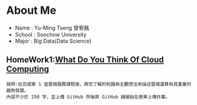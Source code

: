 # About Me
- Name :   Yu-Ming Tseng 曾宥銘
- School : Soochow University
- Major :  Big Data(Data Science)

## HomeWork1:[What Do You Think Of Cloud Computing](HW1/HW1.md)

```
說明:在完成第 1 堂雲端服務課程後，將您了解的知識與主觀想法來描述雲端運算與其產業的趨勢發展。
內容不少於 250 字，並上傳 GitHub 然後將 GitHub 鏈接貼在表單上傳作業。
```
